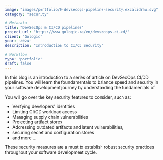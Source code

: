 ```yaml
---
image: "images/portfolio/0-devsecops-pipeline-security.excalidraw.svg"
category: "security"

# Metadata
title: "DevSecOps & CI/CD pipelines"
project_url: "https://www.gologic.ca/en/devsecops-ci-cd/"
client: "Gologic"
year: "2024"
description: "Introduction to CI/CD Security"

# Workflow
type: "portfolio"
draft: false
---
```


In this blog is an introduction to a series of article on DevSecOps CI/CD pipelines. You will learn the foundamentals to balance speed and security in your software development journey by understanding the fundamentals of

You will go over the key security features to consider, such as:

* Verifying developers' identities
* Limiting CI/CD workload access
* Managing supply chain vulnerabilities
* Protecting artifact stores
* Addressing outdated artifacts and latent vulnerabilities,
* securing secret and configuration stores 
* and more ...

These security measures are a must to establish robust security practices throughout your software development cycle. 